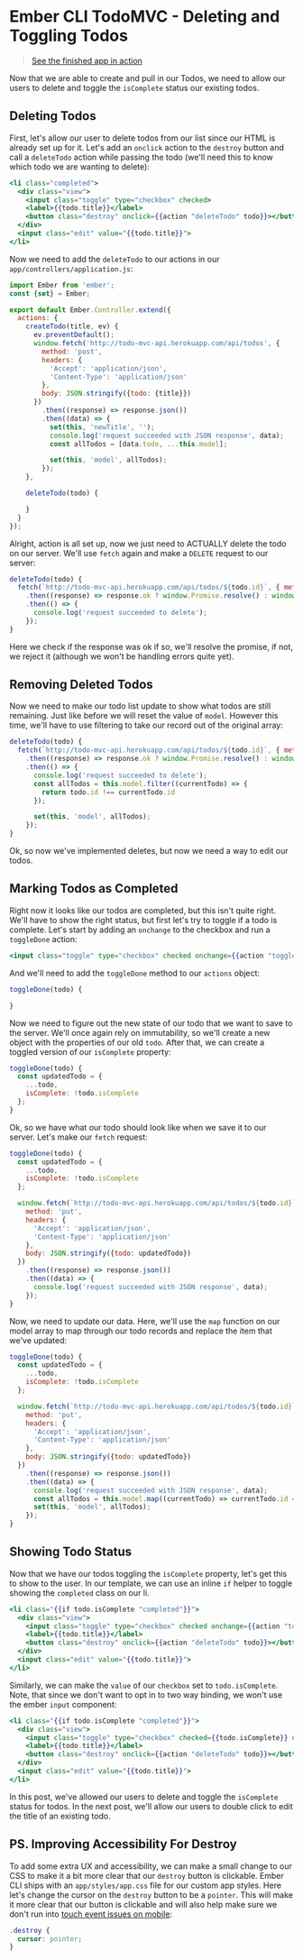 # Ember CLI TodoMVC - Deleting and Toggling Todos

> [See the finished app in action](todomvc-example.embergrep.com)

Now that we are able to create and pull in our Todos, we need to allow our users to delete and toggle the `isComplete` status our existing todos.

## Deleting Todos

First, let's allow our user to delete todos from our list since our HTML is already set up for it.
Let's add an `onclick` action to the `destroy` button and call a `deleteTodo` action while passing the todo (we'll need this to know which todo we are wanting to delete):

```hbs
<li class="completed">
  <div class="view">
    <input class="toggle" type="checkbox" checked>
    <label>{{todo.title}}</label>
    <button class="destroy" onclick={{action "deleteTodo" todo}}></button>
  </div>
  <input class="edit" value="{{todo.title}}">
</li>
```

Now we need to add the `deleteTodo` to our actions in our `app/controllers/application.js`:

```js
import Ember from 'ember';
const {set} = Ember;

export default Ember.Controller.extend({
  actions: {
    createTodo(title, ev) {
      ev.preventDefault();
      window.fetch('http://todo-mvc-api.herokuapp.com/api/todos', {
        method: 'post',
        headers: {
          'Accept': 'application/json',
          'Content-Type': 'application/json'
        },
        body: JSON.stringify({todo: {title}})
      })
        .then((response) => response.json())
        .then((data) => {
          set(this, 'newTitle', '');
          console.log('request succeeded with JSON response', data);
          const allTodos = [data.todo, ...this.model];

          set(this, 'model', allTodos);
        });
    },

    deleteTodo(todo) {

    }
  }
});
```

Alright, action is all set up, now we just need to ACTUALLY delete the todo on our server.
We'll use `fetch` again and make a `DELETE` request to our server:

```js
deleteTodo(todo) {
  fetch(`http://todo-mvc-api.herokuapp.com/api/todos/${todo.id}`, { method: 'delete' })
    .then((response) => response.ok ? window.Promise.resolve() : window.Promise.reject())
    .then(() => {
      console.log('request succeeded to delete');
    });
}
```

Here we check if the response was ok if so, we'll resolve the promise, if not, we reject it (although we won't be handling errors quite yet).

## Removing Deleted Todos

Now we need to make our todo list update to show what todos are still remaining.
Just like before we will reset the value of `model`.
However this time, we'll have to use filtering to take our record out of the original array:

```js
deleteTodo(todo) {
  fetch(`http://todo-mvc-api.herokuapp.com/api/todos/${todo.id}`, { method: 'delete' })
    .then((response) => response.ok ? window.Promise.resolve() : window.Promise.reject())
    .then(() => {
      console.log('request succeeded to delete');
      const allTodos = this.model.filter((currentTodo) => {
        return todo.id !== currentTodo.id
      });

      set(this, 'model', allTodos);
    });
}
```

Ok, so now we've implemented deletes, but now we need a way to edit our todos.

## Marking Todos as Completed

Right now it looks like our todos are completed, but this isn't quite right.
We'll have to show the right status, but first let's try to toggle if a todo is complete.
Let's start by adding an `onchange` to the checkbox and run a `toggleDone` action:

```hbs
<input class="toggle" type="checkbox" checked onchange={{action "toggleDone" todo}}>
```

And we'll need to add the `toggleDone` method to our `actions` object:

```js
toggleDone(todo) {

}
```

Now we need to figure out the new state of our todo that we want to save to the server.
We'll once again rely on immutability, so we'll create a new object with the properties of our old `todo`.
After that, we can create a toggled version of our `isComplete` property:

```js
toggleDone(todo) {
  const updatedTodo = {
    ...todo,
    isComplete: !todo.isComplete
  };
}
```

Ok, so we have what our todo should look like when we save it to our server.
Let's make our `fetch` request:

```js
toggleDone(todo) {
  const updatedTodo = {
    ...todo,
    isComplete: !todo.isComplete
  };

  window.fetch(`http://todo-mvc-api.herokuapp.com/api/todos/${todo.id}`, {
    method: 'put',
    headers: {
      'Accept': 'application/json',
      'Content-Type': 'application/json'
    },
    body: JSON.stringify({todo: updatedTodo})
  })
    .then((response) => response.json())
    .then((data) => {
      console.log('request succeeded with JSON response', data);
    });
}
```

Now, we need to update our data.
Here, we'll use the `map` function on our model array to map through our todo records and replace the item that we've updated:

```js
toggleDone(todo) {
  const updatedTodo = {
    ...todo,
    isComplete: !todo.isComplete
  };

  window.fetch(`http://todo-mvc-api.herokuapp.com/api/todos/${todo.id}`, {
    method: 'put',
    headers: {
      'Accept': 'application/json',
      'Content-Type': 'application/json'
    },
    body: JSON.stringify({todo: updatedTodo})
  })
    .then((response) => response.json())
    .then((data) => {
      console.log('request succeeded with JSON response', data);
      const allTodos = this.model.map((currentTodo) => currentTodo.id === data.todo.id ? data.todo : currentTodo);
      set(this, 'model', allTodos);
    });
}
```

## Showing Todo Status

Now that we have our todos toggling the `isComplete` property, let's get this to show to the user.
In our template, we can use an inline `if` helper to toggle showing the `completed` class on our li.

```hbs
<li class="{{if todo.isComplete "completed"}}">
  <div class="view">
    <input class="toggle" type="checkbox" checked onchange={{action "toggleDone" todo}}>
    <label>{{todo.title}}</label>
    <button class="destroy" onclick={{action "deleteTodo" todo}}></button>
  </div>
  <input class="edit" value="{{todo.title}}">
</li>
```

Similarly, we can make the `value` of our `checkbox` set to `todo.isComplete`.
Note, that since we don't want to opt in to two way binding, we won't use the ember `input` component:

```hbs
<li class="{{if todo.isComplete "completed"}}">
  <div class="view">
    <input class="toggle" type="checkbox" checked={{todo.isComplete}} onchange={{action "toggleDone" todo}}>
    <label>{{todo.title}}</label>
    <button class="destroy" onclick={{action "deleteTodo" todo}}></button>
  </div>
  <input class="edit" value="{{todo.title}}">
</li>
```

In this post, we've allowed our users to delete and toggle the `isComplete` status for todos.
In the next post, we'll allow our users to double click to edit the title of an existing todo.

## PS. Improving Accessibility For Destroy

To add some extra UX and accessibility, we can make a small change to our CSS to make it a bit more clear that our `destroy` button is clickable.
Ember CLI ships with an `app/styles/app.css` file for our custom app styles.
Here let's change the cursor on the `destroy` button to be a `pointer`.
This will make it more clear that our button is clickable and will also help make sure we don't run into [touch event issues on mobile](https://github.com/emberjs/ember.js/issues/586):

```css
.destroy {
  cursor: pointer;
}
```
